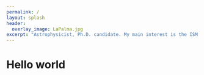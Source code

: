 ```yaml
---
permalink: / 
layout: splash
header:
  overlay_image: LaPalma.jpg
excerpt: "Astrophysicist, Ph.D. candidate. My main interest is the ISM properties of strongly starforming galaxies."
---
```


# Hello world

